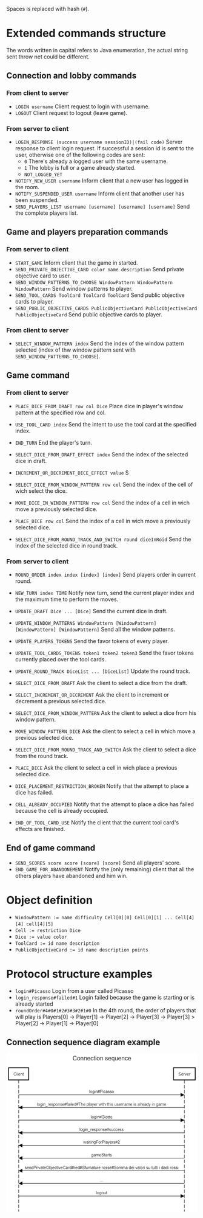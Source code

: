Spaces is replaced with hash (`#`).

# Extended commands structure

The words written in capital refers to Java enumeration, the actual string sent throw net could be different.

## Connection and lobby commands

### From client to server
- `LOGIN username` Client request to login with username.
- `LOGOUT` Client request to logout (leave game).

### From server to client

- `LOGIN_RESPONSE (success username sessionID)|(fail code)` Server response to client login request. If successful a session id is sent to the user, otherwise one of the following codes are sent:
  - `0` There's already a logged user with the same username.
  - `1` The lobby is full or a game already started.
  - `NOT_LOGGED_YET`
- `NOTIFY_NEW_USER username` Inform client that a new user has logged in the room.
- `NOTIFY_SUSPENDED_USER username` Inform client that another user has been suspended.
- `SEND_PLAYERS_LIST username [username] [username] [username]` Send the complete players list.

## Game and players preparation commands

### From server to client

- `START_GAME` Inform client that the game in started.
- `SEND_PRIVATE_OBJECTIVE_CARD color name description` Send private objective card to user.
- `SEND_WINDOW_PATTERNS_TO_CHOOSE WindowPattern WindowPattern WindowPattern` Send window patterns to player.
- `SEND_TOOL_CARDS ToolCard ToolCard ToolCard` Send public objective cards to player.
- `SEND_PUBLIC_OBJECTIVE_CARDS PublicObjectiveCard PublicObjectiveCard PublicObjectiveCard` Send public objective cards to player.

### From client to server
- `SELECT_WINDOW_PATTERN index` Send the index of the window pattern selected (index of thw window pattern sent with `SEND_WINDOW_PATTERNS_TO_CHOOSE`).

## Game command

### From client to server

- `PLACE_DICE_FROM_DRAFT row col Dice` Place dice in player's window pattern at the specified row and col.

- `USE_TOOL_CARD index` Send the intent to use the tool card at the specified index.
- `END_TURN` End the player's turn.

- `SELECT_DICE_FROM_DRAFT_EFFECT index` Send the index of the selected dice in draft.
- `INCREMENT_OR_DECREMENT_DICE_EFFECT value` S
- `SELECT_DICE_FROM_WINDOW_PATTERN row col` Send the index of the cell of wich select the dice. 
- `MOVE_DICE_IN_WINDOW_PATTERN row col` Send the index of a cell in wich move a previously selected dice.
- `PLACE_DICE row col` Send the index of a cell in wich move a previously selected dice.
- `SELECT_DICE_FROM_ROUND_TRACK_AND_SWITCH round diceInRoid` Send the index of the selected dice in round track.

### From server to client

- `ROUND_ORDER index index [index] [index]` Send players order in current round.
- `NEW_TURN index TIME` Notify new turn, send the current player index and the maximum time to perform the moves.

- `UPDATE_DRAFT Dice ... [Dice]` Send the current dice in draft.
- `UPDATE_WINDOW_PATTERNS WindowPattern [WindowPattern] [WindowPattern] [WindowPattern]` Send all the window patterns.
- `UPDATE_PLAYERS_TOKENS` Send the favor tokens of every player.
- `UPDATE_TOOL_CARDS_TOKENS token1 token2 token3` Send the favor tokens currently placed over the tool cards.
- `UPDATE_ROUND_TRACK DiceList ... [DiceList]` Update the round track.

- `SELECT_DICE_FROM_DRAFT` Ask the client to select a dice from the draft.
- `SELECT_INCREMENT_OR_DECREMENT` Ask the client to increment or decrement a previous selected dice.
- `SELECT_DICE_FROM_WINDOW_PATTERN` Ask the client to select a dice from his window pattern.
- `MOVE_WINDOW_PATTERN_DICE` Ask the client to select a cell in which move a previous selected dice.
- `SELECT_DICE_FROM_ROUND_TRACK_AND_SWITCH` Ask the client to select a dice from the round track.
- `PLACE_DICE` Ask the client to select a cell in wich place a previous selected dice.

- `DICE_PLACEMENT_RESTRICTION_BROKEN` Notify that the attempt to place a dice has failed.
- `CELL_ALREADY_OCCUPIED` Notify that the attempt to place a dice has failed because the cell is already occupied.

- `END_OF_TOOL_CARD_USE` Notify the client that the current tool card's effects are finished.

## End of game command

- `SEND_SCORES score score [score] [score]` Send all players' score.
- `END_GAME_FOR_ABANDONEMENT` Notify the (only remaining) client that all the others players have abandoned and him win.

# Object definition

- `WindowPattern := name difficulty Cell[0][0] Cell[0][1] ... Cell[4][4] cell[4][5]`
- `Cell := restriction Dice`
- `Dice := value color`
- `ToolCard := id name description`
- `PublicObjectiveCard := id name description points`

# Protocol structure examples
- `login#Picasso` Login from a user called Picasso
- `login_response#failed#1` Login failed because the game is starting or is already started
- `roundOrder#4#0#1#2#3#3#2#1#0` In the 4th round, the order of players that will play is Players[0] -> Player[1] -> Player[2] -> Player[3] -> Player[3] > Player[2] -> Player[1] -> Player[0]

## Connection sequence diagram example
![](connSeq.png)
